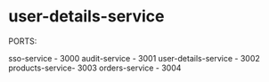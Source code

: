 # user-details-service

PORTS: 

sso-service - 3000
audit-service - 3001
user-details-service - 3002 
products-service- 3003 
orders-service - 3004